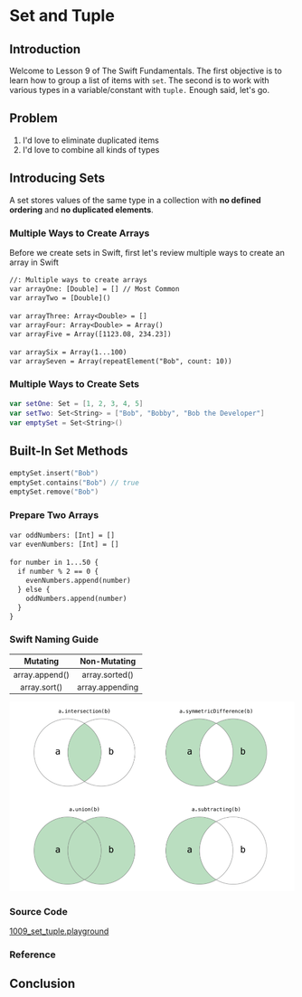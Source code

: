 # Set and Tuple

## Introduction
Welcome to Lesson 9 of The Swift Fundamentals. The first objective is to learn how to group a list of items with `set`. The second is to work with various types in a variable/constant with `tuple.` Enough said, let's go.

## Problem
 1. I'd love to eliminate duplicated items
 2. I'd love to combine all kinds of types





## Introducing Sets
A set stores values of the same type in a collection with **no defined ordering** and **no duplicated elements**.

### Multiple Ways to Create Arrays
Before we create sets in Swift, first let's review multiple ways to create an array in Swift
```
//: Multiple ways to create arrays
var arrayOne: [Double] = [] // Most Common
var arrayTwo = [Double]()

var arrayThree: Array<Double> = []
var arrayFour: Array<Double> = Array()
var arrayFive = Array([1123.08, 234.23])

var arraySix = Array(1...100)
var arraySeven = Array(repeatElement("Bob", count: 10))
```

### Multiple Ways to Create Sets
```swift
var setOne: Set = [1, 2, 3, 4, 5]
var setTwo: Set<String> = ["Bob", "Bobby", "Bob the Developer"]
var emptySet = Set<String>()
```

## Built-In Set Methods
```swift
emptySet.insert("Bob")
emptySet.contains("Bob") // true
emptySet.remove("Bob")
```

### Prepare Two Arrays
```
var oddNumbers: [Int] = []
var evenNumbers: [Int] = []

for number in 1...50 {
  if number % 2 == 0 {
    evenNumbers.append(number)
  } else {
    oddNumbers.append(number)
  }
}
```


### Swift Naming Guide
| Mutating | Non-Mutating |
|:---:|:---:|
| array.append() | array.sorted() |
| array.sort() | array.appending |


<img src=/course/swift-intermediate/assets/swift-set-structure.png alt="Built-in Set methods" width=600px/>



### Source Code
[1009_set_tuple.playground](https://www.dropbox.com/sh/w3b55cig44dkn18/AADfa-mpPqoWgDUOrhn02_goa?dl=0)


### Reference

## Conclusion
